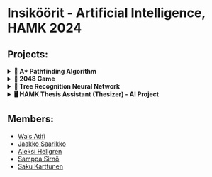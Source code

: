 # Insiköörit - Artificial Intelligence, HAMK 2024

## Projects:

<details>
  <summary><b>📍&nbsp;A* Pathfinding Algorithm</b></summary>
    <p>
        something cool about the project...
    </p>
    <a href="./labyrinth/">See the files here</a>
</details>

<details>
  <summary><b>🧩&nbsp;2048 Game</b></summary>
    <p>
        something cool about the project...
    </p>
    <a href="./2048/">See the files here</a>
</details>

<details>
  <summary><b>🌲&nbsp;Tree Recognition Neural Network</b></summary>
    <p>
        something cool about the project...
    </p>
    <a href="./tree_recognition//">See the files here</a>
</details>

<details>
  <summary><b>🖥️&nbsp;HAMK Thesis Assistant (Thesizer) - AI Project</b></summary>
    <p>
        something cool about the project...
    </p>
    <a href="./thesizer/">See the files here</a>
</details>

## Members:

- [Wais Atifi](https://github.com/Waisatifi)
- [Jaakko Saarikko](https://github.com/styxnix)
- [Aleksi Hellgren](https://github.com/AleksiHel)
- [Samppa Sirnö](https://github.com/Samppa72)
- [Saku Karttunen](https://github.com/sakuexe)
